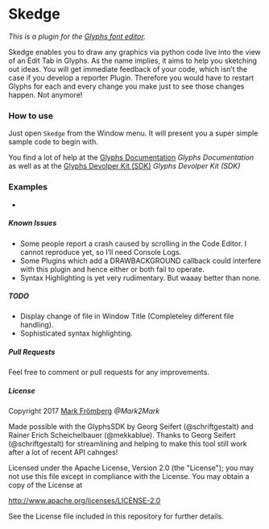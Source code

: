 # Skedge

*This is a plugin for the [Glyphs font editor](http://glyphsapp.com/).*  

Skedge enables you to draw any graphics via python code live into the view of an Edit Tab in Glyphs.
As the name implies, it aims to help you sketching out ideas.
You will get immediate feedback of your code, which isn’t the case if you develop a reporter Plugin. Therefore you would have to restart Glyphs for each and every change you make just to see those changes happen. Not anymore!

### How to use

Just open `Skedge` from the Window menu. It will present you a super simple sample code to begin with.

You find a lot of help at the [Glyphs Documentation](https://docu.glyphsapp.com/) *Glyphs Documentation*
as well as at the [Glyphs Devolper Kit (SDK)](https://github.com/schriftgestalt/GlyphsSDK) *Glyphs Devolper Kit (SDK)*

### Examples

- 

##### Known Issues

- Some people report a crash caused by scrolling in the Code Editor. I cannot reproduce yet, so I’ll need Console Logs.
- Some Plugins which add a DRAWBACKGROUND callback could interfere with this plugin and hence either or both fail to operate.
- Syntax Highlighting is yet very rudimentary. But waaay better than none.

##### TODO

- Display change of file in Window Title (Completeley different file handling).
- Sophisticated syntax highlighting.

##### Pull Requests

Feel free to comment or pull requests for any improvements.

##### License

Copyright 2017 [Mark Frömberg](http://www.markfromberg.com/) *@Mark2Mark*

Made possible with the GlyphsSDK by Georg Seifert (@schriftgestalt) and Rainer Erich Scheichelbauer (@mekkablue).
Thanks to Georg Seifert (@schriftgestalt) for streamlining and helping to make this tool still work after a lot of recent API cahnges!

Licensed under the Apache License, Version 2.0 (the "License");
you may not use this file except in compliance with the License.
You may obtain a copy of the License at

http://www.apache.org/licenses/LICENSE-2.0

See the License file included in this repository for further details.
